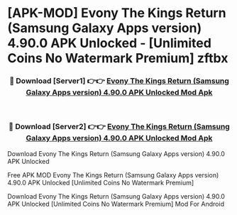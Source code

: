 # [APK-MOD] Evony  The Kings Return (Samsung Galaxy Apps version) 4.90.0 APK Unlocked - [Unlimited Coins No Watermark Premium] zftbx



<div align="center">
<h3>🔴 Download [Server1] 👉👉 <a href="https://momento.my/?title=Evony__The_Kings_Return_(Samsung_Galaxy_Apps_version)_4.90.0_APK_Unlocked">Evony  The Kings Return (Samsung Galaxy Apps version) 4.90.0 APK Unlocked Mod Apk</a></h3><br>

<h3>🔴 Download [Server2] 👉👉 <a href="https://momento.my/?title=Evony__The_Kings_Return_(Samsung_Galaxy_Apps_version)_4.90.0_APK_Unlocked">Evony  The Kings Return (Samsung Galaxy Apps version) 4.90.0 APK Unlocked Mod Apk</a></h3>
</div>



Download Evony  The Kings Return (Samsung Galaxy Apps version) 4.90.0 APK Unlocked 

Free APK MOD Evony  The Kings Return (Samsung Galaxy Apps version) 4.90.0 APK Unlocked [Unlimited Coins No Watermark Premium]

Download Evony  The Kings Return (Samsung Galaxy Apps version) 4.90.0 APK Unlocked [Unlimited Coins No Watermark Premium] Mod For Android
